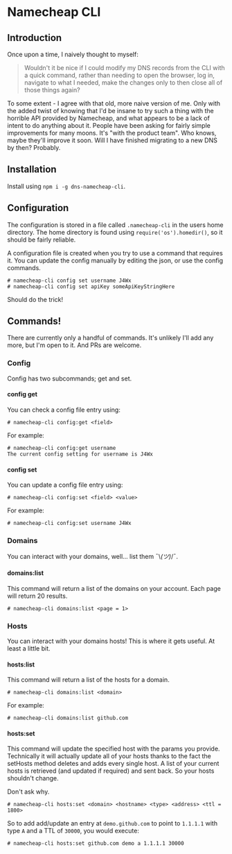 # Namecheap CLI

## Introduction
Once upon a time, I naively thought to myself:

> Wouldn't it be nice if I could modify my DNS records from the CLI with a quick command, rather than needing to open the browser, log in, navigate to what I needed, make the changes only to then close all of those things again?

To some extent - I agree with that old, more naive version of me. Only with the added twist of knowing that I'd be insane to try such a thing with the horrible API provided by Namecheap, and what appears to be a lack of intent to do anything about it. People have been asking for fairly simple improvements for many moons. It's "with the product team". Who knows, maybe they'll improve it soon. Will I have finished migrating to a new DNS by then? Probably.

## Installation

Install using `npm i -g dns-namecheap-cli`.

## Configuration

The configuration is stored in a file called `.namecheap-cli` in the users home directory. The home directory is found using `require('os').homedir()`, so it should be fairly reliable.

A configuration file is created when you try to use a command that requires it. You can update the config manually by editing the json, or use the config commands.

```
# namecheap-cli config set username J4Wx
# namecheap-cli config set apiKey someApiKeyStringHere
```

Should do the trick!

## Commands!

There are currently only a handful of commands. It's unlikely I'll add any more, but I'm open to it. And PRs are welcome.

### Config

Config has two subcommands; get and set.

#### config get

You can check a config file entry using:

```
# namecheap-cli config:get <field>
```

For example:

```
# namecheap-cli config:get username
The current config setting for username is J4Wx
```

#### config set

You can update a config file entry using:

```
# namecheap-cli config:set <field> <value>
```

For example:

```
# namecheap-cli config:set username J4Wx
```

### Domains

You can interact with your domains, well... list them ¯\\_(ツ)_/¯.

#### domains:list

This command will return a list of the domains on your account. Each page will return 20 results.

```
# namecheap-cli domains:list <page = 1>
```

### Hosts

You can interact with your domains hosts! This is where it gets useful. At least a little bit.

#### hosts:list

This command will return a list of the hosts for a domain.

```
# namecheap-cli domains:list <domain>
```

For example:

```
# namecheap-cli domains:list github.com
```

#### hosts:set

This command will update the specified host with the params you provide. Technically it will actually update all of your hosts thanks to the fact the setHosts method deletes and adds every single host. A list of your current hosts is retrieved (and updated if required) and sent back. So your hosts shouldn't change.

Don't ask why.

```
# namecheap-cli hosts:set <domain> <hostname> <type> <address> <ttl = 1800>
```

So to add add/update an entry at `demo.github.com` to point to `1.1.1.1` with type `A` and a TTL of `30000`, you would execute:

```
# namecheap-cli hosts:set github.com demo a 1.1.1.1 30000
```
